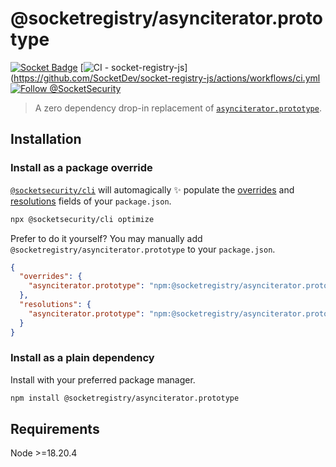 # @socketregistry/asynciterator.prototype

[![Socket Badge](https://socket.dev/api/badge/npm/package/@socketregistry/asynciterator.prototype)](https://socket.dev/npm/package/@socketregistry/asynciterator.prototype)
[![CI - socket-registry-js](https://github.com/SocketDev/socket-registry-js/actions/workflows/ci.yml/badge.svg)](https://github.com/SocketDev/socket-registry-js/actions/workflows/ci.yml
[![Follow @SocketSecurity](https://img.shields.io/twitter/follow/SocketSecurity?style=social)](https://twitter.com/SocketSecurity)

> A zero dependency drop-in replacement of
> [`asynciterator.prototype`](https://www.npmjs.com/package/asynciterator.prototype).

## Installation

### Install as a package override

[`@socketsecurity/cli`](https://www.npmjs.com/package/@socketsecurity/cli) will
automagically :sparkles: populate the
[overrides](https://docs.npmjs.com/cli/v9/configuring-npm/package-json#overrides)
and [resolutions](https://yarnpkg.com/configuration/manifest#resolutions) fields
of your `package.json`.

```sh
npx @socketsecurity/cli optimize
```

Prefer to do it yourself? You may manually add
`@socketregistry/asynciterator.prototype` to your `package.json`.

```json
{
  "overrides": {
    "asynciterator.prototype": "npm:@socketregistry/asynciterator.prototype@^1"
  },
  "resolutions": {
    "asynciterator.prototype": "npm:@socketregistry/asynciterator.prototype@^1"
  }
}
```

### Install as a plain dependency

Install with your preferred package manager.

```sh
npm install @socketregistry/asynciterator.prototype
```

## Requirements

Node &gt;=18.20.4
